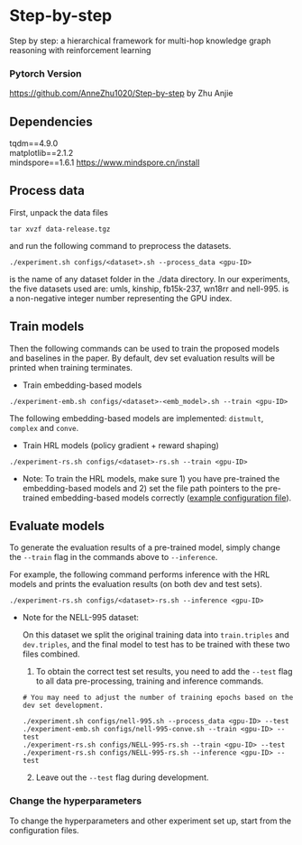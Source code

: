 # Step-by-step
Step by step: a hierarchical framework for multi-hop knowledge graph reasoning with reinforcement learning

### Pytorch Version
https://github.com/AnneZhu1020/Step-by-step
by Zhu Anjie

## Dependencies
tqdm==4.9.0\
matplotlib==2.1.2\
mindspore==1.6.1 https://www.mindspore.cn/install

## Process data
First, unpack the data files
```
tar xvzf data-release.tgz
```
and run the following command to preprocess the datasets.

```
./experiment.sh configs/<dataset>.sh --process_data <gpu-ID>
```
<dataset> is the name of any dataset folder in the ./data directory. In our experiments, the five datasets used are: umls, kinship, fb15k-237, wn18rr and nell-995. <gpu-ID> is a non-negative integer number representing the GPU index.
  
## Train models
Then the following commands can be used to train the proposed models and baselines in the paper. By default, dev set evaluation results will be printed when training terminates.

* Train embedding-based models
```
./experiment-emb.sh configs/<dataset>-<emb_model>.sh --train <gpu-ID>
```
The following embedding-based models are implemented: `distmult`, `complex` and `conve`.

* Train HRL models (policy gradient + reward shaping)
```
./experiment-rs.sh configs/<dataset>-rs.sh --train <gpu-ID>
```

* Note: To train the HRL models, make sure 1) you have pre-trained the embedding-based models and 2) set the file path pointers to the pre-trained embedding-based models correctly ([example configuration file](configs/umls-rs.sh)).

## Evaluate models
To generate the evaluation results of a pre-trained model, simply change the `--train` flag in the commands above to `--inference`. 

For example, the following command performs inference with the HRL models and prints the evaluation results (on both dev and test sets).
```
./experiment-rs.sh configs/<dataset>-rs.sh --inference <gpu-ID>
```

* Note for the NELL-995 dataset: 

  On this dataset we split the original training data into `train.triples` and `dev.triples`, and the final model to test has to be trained with these two files combined. 
  1. To obtain the correct test set results, you need to add the `--test` flag to all data pre-processing, training and inference commands.  
    ```
    # You may need to adjust the number of training epochs based on the dev set development.

    ./experiment.sh configs/nell-995.sh --process_data <gpu-ID> --test
    ./experiment-emb.sh configs/nell-995-conve.sh --train <gpu-ID> --test
    ./experiment-rs.sh configs/NELL-995-rs.sh --train <gpu-ID> --test
    ./experiment-rs.sh configs/NELL-995-rs.sh --inference <gpu-ID> --test
    ```    
  2. Leave out the `--test` flag during development.
  
### Change the hyperparameters
To change the hyperparameters and other experiment set up, start from the configuration files.
